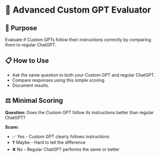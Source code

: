 # 📝 Advanced Custom GPT Evaluator

## 🎯 Purpose

Evaluate if Custom GPTs follow their instructions correctly by comparing them to regular ChatGPT.

## 📋 How to Use

- Ask the same question to both your Custom GPT and regular ChatGPT.
- Compare responses using this simple scoring.
- Document results.

## ⚖️ Minimal Scoring

**Question:** Does the Custom GPT follow its instructions better than regular ChatGPT?

**Score:**

- ✅ Yes - Custom GPT clearly follows instructions
- ❓ Maybe - Hard to tell the difference
- ❌ No - Regular ChatGPT performs the same or better

